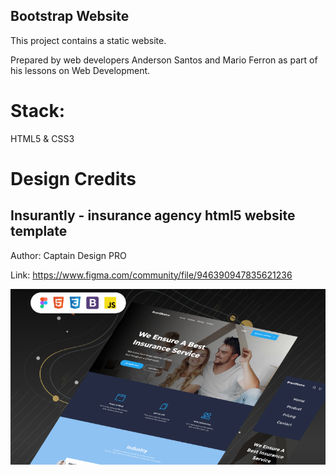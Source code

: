 ## Bootstrap Website

This project contains a static website.

Prepared by web developers Anderson Santos and Mario Ferron as part of his lessons on Web Development.

# Stack:

HTML5 & CSS3

# Design Credits

## Insurantly - insurance agency html5 website template

Author: Captain Design PRO

Link: https://www.figma.com/community/file/946390947835621236

<img src="./images/background.png">
